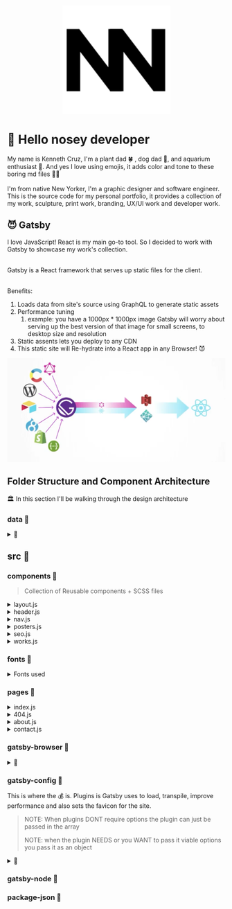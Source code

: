<div align="center">
  <a href="https://www.knnyczr.com">
    <img src="./data/icons/faviconBlack.svg" width="250" alt="logo" />
  </a>
</div>

# 👋 Hello nosey developer

  My name is Kenneth Cruz, I'm a plant dad 🍀 , dog dad 🐶, and aquarium enthusiast 🐠. And yes I love using emojis, it adds color and tone to these boring md files 🤷‍♂️
  <br>
  <br> 
  I'm from native New Yorker, I'm a graphic designer and software engineer. This is the source code for my personal portfolio, it provides a collection of my work, sculpture, print work, branding, UX/UI work and developer work.

## 😈 Gatsby

I love JavaScript! React is my main go-to tool. So I decided to work with Gatsby to showcase my work's collection.
<br>
<br>

Gatsby is a React framework that serves up static files for the client.
<br><br>

Benefits:


1. Loads data from site's source using GraphQL to generate static assets
2. Performance tuning
   1. example: you have a 1000px * 1000px image Gatsby will worry about serving up the best version of that image for small screens, to desktop size and resolution
3. Static assents lets you deploy to any CDN
4. This static site will Re-hydrate into a React app in any Browser! 😈

![](data/icons/gatsby-breakdown.png)

## Folder Structure and Component Architecture

🏛️ In this section I'll be walking through the design architecture

### data 📁

<details><summary>🍬</summary>

1. This folder holds a *data.json*
   1. This holds all my works in an array of objects to later use in my `works/index.js` component

2. icons
   1. This folder holds my logo in a svg file for the site's favicon.
   2. It also holds the favicon log in black.

3. Images
   1. This folder has been ignored in the .gitignore. All images are at print quality (300ppi) and should not exist on github.
      1. landing
      2. logo
      3. self
      4. posters

</details>

## src 📁

### components 📁

> Collection of Reusable components + SCSS files

<details><summary>layout.js </summary>

  1. this has a staticQuery to get the SiteMetaData for the title of the browser tab + allFile query for the logo to be passed to header.js
  2. Passes data => Header
  3. loads {children} in main
  4. NOTE: loads layout.scss for to set consistent font, colors, and font size

</details>

<details><summary>header.js </summary>

  1. This header loads logo
  2. Calls for Nav.js 

</details>

<details><summary>nav.js </summary>

  1. Uses react-bootstrap Navbar
  2. uses Nav.Link for react/Gatsby loading routing

</details>

<details><summary>posters.js </summary>

  1. uses Image from react-bootstrap, takes in prop of the poster images
  2. this component is called from the posters page

</details>

<details><summary>seo.js </summary>

  1. This file is for Search Engine Optimization
  2. this came built in from the Gatsby source code

</details>

<details><summary>works.js </summary>


</details>

### fonts 📁

<details><summary>Fonts used </summary>

1. This is a folder for my preferred font for this site. *OperatorMono* for paragraphs. 
2. NOTE: loading Roboto from google fonts in the layout.scss

</details>

### pages 📁

<details><summary>index.js </summary>

   1. This is the landing page
   2. staticQuery for json obj for the landing carrousel
      1. json object provides links to those featured projects through the work's title and image. 

</details>

<details><summary>404.js </summary>

1. This is built in from Gatsby source code. 
2. 404.js is for when a user wanders off into a stange route and the site cannot serve this static site

</details>

<details><summary>about.js </summary>

   1. StaticQuery from Images to find `self`
   2. Gives an About me.

</details>

<details><summary>contact.js </summary>

   1. 

</details>

### gatsby-browser 📄

<details><summary>🍬</summary>

   1. Helps load bootstrap onto the react-app
   2. now rendered a root wrapper for themeContext. 
   3. Will later implement a provider for project data

</details>

### gatsby-config 📄

This is where the 💰 is. Plugins is Gatsby uses to load, transpile, improve performance and also sets the favicon for  the site.

> NOTE: When plugins DONT require options the plugin can just be passed in the array
>
> NOTE: when the plugin NEEDS or you WANT to pass it viable options you pass it as an object

<details><summary>🍬</summary>

   1. `gatsby-plugin-sass` transpiles into css for the browser
   2. `gatsby-plugin-react-helmet`
   3. `gatsby-transformer-json`, this helps GraphiQL to parse JSON into GraphQL refer to `gatsby-source-filesystem`
   4. `gatsby-transformer-sharp` this allows us to query one high res image and create SVGs, JPEGs, PNGs, in many sizes for the screen resolution your screen will need
   5. `gatsby-plugin-sharp` this works in partnership with it's transformer.
   6. `gatsby-source-filesystem` this plugin is called twice. once for the json file and the second time for the images folder. this tells Gatsby where to plug in it's GraphQL db.
   7. `gatsby-plugin-manifest` this plug in comes with gatsby built in, this sets a preset theme, start URL, and favicon.

</details>

### gatsby-node 📄

### package-json 📄